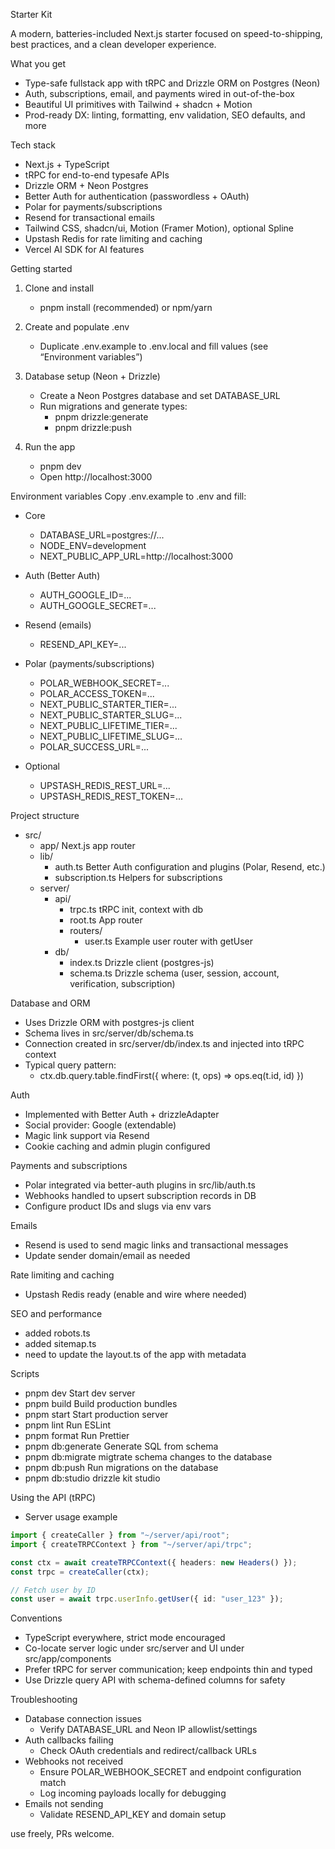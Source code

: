 Starter Kit

A modern, batteries-included Next.js starter focused on speed-to-shipping, best practices, and a clean developer experience.

What you get
- Type-safe fullstack app with tRPC and Drizzle ORM on Postgres (Neon)
- Auth, subscriptions, email, and payments wired in out-of-the-box
- Beautiful UI primitives with Tailwind + shadcn + Motion
- Prod-ready DX: linting, formatting, env validation, SEO defaults, and more

Tech stack
- Next.js + TypeScript
- tRPC for end-to-end typesafe APIs
- Drizzle ORM + Neon Postgres
- Better Auth for authentication (passwordless + OAuth)
- Polar for payments/subscriptions
- Resend for transactional emails
- Tailwind CSS, shadcn/ui, Motion (Framer Motion), optional Spline
- Upstash Redis for rate limiting and caching
- Vercel AI SDK for AI features

Getting started
1) Clone and install
   - pnpm install (recommended) or npm/yarn

2) Create and populate .env
   - Duplicate .env.example to .env.local and fill values (see “Environment variables”)

3) Database setup (Neon + Drizzle)
   - Create a Neon Postgres database and set DATABASE_URL
   - Run migrations and generate types:
     - pnpm drizzle:generate
     - pnpm drizzle:push

4) Run the app
   - pnpm dev
   - Open http://localhost:3000

Environment variables
Copy .env.example to .env and fill:
- Core
  - DATABASE_URL=postgres://...
  - NODE_ENV=development
  - NEXT_PUBLIC_APP_URL=http://localhost:3000

- Auth (Better Auth)
  - AUTH_GOOGLE_ID=...
  - AUTH_GOOGLE_SECRET=...

- Resend (emails)
  - RESEND_API_KEY=...

- Polar (payments/subscriptions)
  - POLAR_WEBHOOK_SECRET=...
  - POLAR_ACCESS_TOKEN=...
  - NEXT_PUBLIC_STARTER_TIER=...
  - NEXT_PUBLIC_STARTER_SLUG=...
  - NEXT_PUBLIC_LIFETIME_TIER=...
  - NEXT_PUBLIC_LIFETIME_SLUG=...
  - POLAR_SUCCESS_URL=...

- Optional
  - UPSTASH_REDIS_REST_URL=...
  - UPSTASH_REDIS_REST_TOKEN=...

Project structure
- src/
  - app/              Next.js app router
  - lib/
    - auth.ts         Better Auth configuration and plugins (Polar, Resend, etc.)
    - subscription.ts Helpers for subscriptions
  - server/
    - api/
      - trpc.ts       tRPC init, context with db
      - root.ts       App router
      - routers/
        - user.ts     Example user router with getUser
    - db/
      - index.ts      Drizzle client (postgres-js)
      - schema.ts     Drizzle schema (user, session, account, verification, subscription)

Database and ORM
- Uses Drizzle ORM with postgres-js client
- Schema lives in src/server/db/schema.ts
- Connection created in src/server/db/index.ts and injected into tRPC context
- Typical query pattern:
  - ctx.db.query.table.findFirst({ where: (t, ops) => ops.eq(t.id, id) })

Auth
- Implemented with Better Auth + drizzleAdapter
- Social provider: Google (extendable)
- Magic link support via Resend
- Cookie caching and admin plugin configured

Payments and subscriptions
- Polar integrated via better-auth plugins in src/lib/auth.ts
- Webhooks handled to upsert subscription records in DB
- Configure product IDs and slugs via env vars

Emails
- Resend is used to send magic links and transactional messages
- Update sender domain/email as needed

Rate limiting and caching
- Upstash Redis ready (enable and wire where needed)

SEO and performance
- added robots.ts
- added sitemap.ts
- need to update the layout.ts of the app with metadata

Scripts
- pnpm dev           Start dev server
- pnpm build         Build production bundles
- pnpm start         Start production server
- pnpm lint          Run ESLint
- pnpm format        Run Prettier
- pnpm db:generate Generate SQL from schema
- pnpm db:migrate migtrate schema changes to the database
- pnpm db:push  Run migrations on the database
- pnpm db:studio  drizzle kit studio

Using the API (tRPC)
- Server usage example
```ts
import { createCaller } from "~/server/api/root";
import { createTRPCContext } from "~/server/api/trpc";

const ctx = await createTRPCContext({ headers: new Headers() });
const trpc = createCaller(ctx);

// Fetch user by ID
const user = await trpc.userInfo.getUser({ id: "user_123" });
```

Conventions
- TypeScript everywhere, strict mode encouraged
- Co-locate server logic under src/server and UI under src/app/components
- Prefer tRPC for server communication; keep endpoints thin and typed
- Use Drizzle query API with schema-defined columns for safety

Troubleshooting
- Database connection issues
  - Verify DATABASE_URL and Neon IP allowlist/settings
- Auth callbacks failing
  - Check OAuth credentials and redirect/callback URLs
- Webhooks not received
  - Ensure POLAR_WEBHOOK_SECRET and endpoint configuration match
  - Log incoming payloads locally for debugging
- Emails not sending
  - Validate RESEND_API_KEY and domain setup

use freely, PRs welcome.
